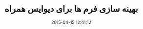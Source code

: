 ---
layout: post
title: "بهینه سازی فرم ها برای دیوایس همراه"
date: 2015-04-15 12:41:12
section: article
tags: form ux mobile
link: "http://hive.ir/%D8%A8%D9%87%DB%8C%D9%86%D9%87-%D8%B3%D8%A7%D8%B2%DB%8C-%D9%81%D8%B1%D9%85-%D9%87%D8%A7-%D8%A8%D8%B1%D8%A7%DB%8C-%D8%AF%DB%8C%D9%88%D8%A7%DB%8C%D8%B3-%D9%87%D9%85%D8%B1%D8%A7%D9%87/"
user: "نوید کاشانی"
user_link: "http://navid.kashani.ir/"
---